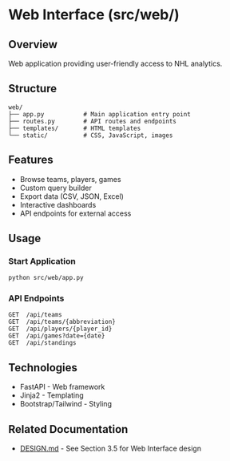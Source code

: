 # Web Interface (src/web/)

## Overview
Web application providing user-friendly access to NHL analytics.

## Structure
```
web/
├── app.py           # Main application entry point
├── routes.py        # API routes and endpoints
├── templates/       # HTML templates
└── static/          # CSS, JavaScript, images
```

## Features
- Browse teams, players, games
- Custom query builder
- Export data (CSV, JSON, Excel)
- Interactive dashboards
- API endpoints for external access

## Usage

### Start Application
```bash
python src/web/app.py
```

### API Endpoints
```
GET  /api/teams
GET  /api/teams/{abbreviation}
GET  /api/players/{player_id}
GET  /api/games?date={date}
GET  /api/standings
```

## Technologies
- FastAPI - Web framework
- Jinja2 - Templating
- Bootstrap/Tailwind - Styling

## Related Documentation
- [DESIGN.md](../../DESIGN.md) - See Section 3.5 for Web Interface design
